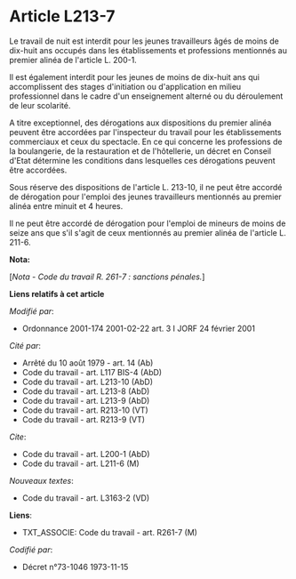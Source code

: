 # Article L213-7

Le travail de nuit est interdit pour les jeunes travailleurs âgés de moins de dix-huit ans occupés dans les établissements et
professions mentionnés au premier alinéa de l'article L. 200-1.

Il est également interdit pour les jeunes de moins de dix-huit ans qui accomplissent des stages d'initiation ou d'application
en milieu professionnel dans le cadre d'un enseignement alterné ou du déroulement de leur scolarité.

A titre exceptionnel, des dérogations aux dispositions du premier alinéa peuvent être accordées par l'inspecteur du travail
pour les établissements commerciaux et ceux du spectacle. En ce qui concerne les professions de la boulangerie, de la
restauration et de l'hôtellerie, un décret en Conseil d'Etat détermine les conditions dans lesquelles ces dérogations peuvent
être accordées.

Sous réserve des dispositions de l'article L. 213-10, il ne peut être accordé de dérogation pour l'emploi des jeunes
travailleurs mentionnés au premier alinéa entre minuit et 4 heures.

Il ne peut être accordé de dérogation pour l'emploi de mineurs de moins de seize ans que s'il s'agit de ceux mentionnés au
premier alinéa de l'article L. 211-6.

**Nota:**

[*Nota - Code du travail R. 261-7 : sanctions pénales.*]

**Liens relatifs à cet article**

_Modifié par_:

  - Ordonnance 2001-174 2001-02-22 art. 3 I JORF 24 février 2001

_Cité par_:

  - Arrêté du 10 août 1979 - art. 14 (Ab)
  - Code du travail - art. L117 BIS-4 (AbD)
  - Code du travail - art. L213-10 (AbD)
  - Code du travail - art. L213-8 (AbD)
  - Code du travail - art. L213-9 (AbD)
  - Code du travail - art. R213-10 (VT)
  - Code du travail - art. R213-9 (VT)

_Cite_:

  - Code du travail - art. L200-1 (AbD)
  - Code du travail - art. L211-6 (M)

_Nouveaux textes_:

  - Code du travail - art. L3163-2 (VD)

**Liens**:

  - TXT_ASSOCIE: Code du travail - art. R261-7 (M)

_Codifié par_:

  - Décret n°73-1046 1973-11-15
